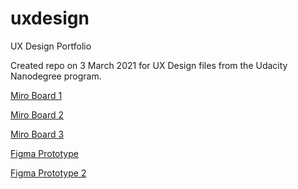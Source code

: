 # uxdesign
UX Design Portfolio

Created repo on 3 March 2021 for UX Design files from the Udacity Nanodegree program.

[Miro Board 1](https://miro.com/app/board/o9J_lQWlW-U=/)

[Miro Board 2](https://miro.com/app/board/o9J_lOXs54c=/)

[Miro Board 3](https://miro.com/app/board/o9J_lLM0-4c=/)

[Figma Prototype](https://www.figma.com/file/eoGG68YonK6qIyw3dkCmkb/Udacity-UX-Design-Project?node-id=111%3A0)

[Figma Prototype 2](https://www.figma.com/file/eoGG68YonK6qIyw3dkCmkb/Udacity-UX-Design-Project?node-id=144%3A751)
